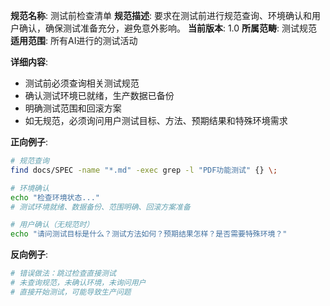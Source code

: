 **规范名称**: 测试前检查清单
**规范描述**: 要求在测试前进行规范查询、环境确认和用户确认，确保测试准备充分，避免意外影响。
**当前版本**: 1.0
**所属范畴**: 测试规范
**适用范围**: 所有AI进行的测试活动

**详细内容**:
- 测试前必须查询相关测试规范
- 确认测试环境已就绪，生产数据已备份
- 明确测试范围和回滚方案
- 如无规范，必须询问用户测试目标、方法、预期结果和特殊环境需求

**正向例子**:
```bash
# 规范查询
find docs/SPEC -name "*.md" -exec grep -l "PDF功能测试" {} \;

# 环境确认
echo "检查环境状态..."
# 测试环境就绪、数据备份、范围明确、回滚方案准备

# 用户确认（无规范时）
echo "请问测试目标是什么？测试方法如何？预期结果怎样？是否需要特殊环境？"
```

**反向例子**:
```bash
# 错误做法：跳过检查直接测试
# 未查询规范，未确认环境，未询问用户
# 直接开始测试，可能导致生产问题